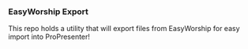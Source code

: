 ### EasyWorship Export

This repo holds a utility that will export files from EasyWorship for easy import into ProPresenter!